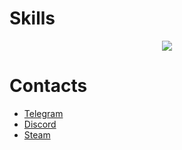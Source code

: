 <h1>Skills</h1>
<p align="center">
  <a href="https://skillicons.dev" target="_blank">
    <img src="https://skillicons.dev/icons?i=docker,supabase,postgres,html,css,sass,js,ts,express,nodejs,nuxt,vue,vscode,godot,vercel,figma,electron,discord,github,lua,md,blender" />
  </a>
</p>
<h1>Contacts</h1>
<ul>
  <li><a href="https://t.me/andrei_hudalla" target="_blank">Telegram</a></li>
  <li><a href="https://discordapp.com/users/689356130127708214" target="_blank">Discord</a></li>
  <li><a href="https://steamcommunity.com/id/ilikenoodles1414" target="_blank">Steam</a></li>
</ul>
